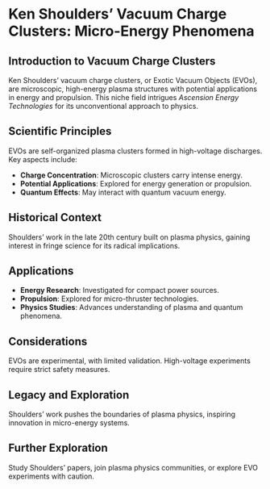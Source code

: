 # Ken Shoulders’ Vacuum Charge Clusters: Micro-Energy Phenomena

## Introduction to Vacuum Charge Clusters
Ken Shoulders’ vacuum charge clusters, or Exotic Vacuum Objects (EVOs), are microscopic, high-energy plasma structures with potential applications in energy and propulsion. This niche field intrigues *Ascension Energy Technologies* for its unconventional approach to physics.

## Scientific Principles
EVOs are self-organized plasma clusters formed in high-voltage discharges. Key aspects include:
- **Charge Concentration**: Microscopic clusters carry intense energy.
- **Potential Applications**: Explored for energy generation or propulsion.
- **Quantum Effects**: May interact with quantum vacuum energy.

## Historical Context
Shoulders’ work in the late 20th century built on plasma physics, gaining interest in fringe science for its radical implications.

## Applications
- **Energy Research**: Investigated for compact power sources.
- **Propulsion**: Explored for micro-thruster technologies.
- **Physics Studies**: Advances understanding of plasma and quantum phenomena.

## Considerations
EVOs are experimental, with limited validation. High-voltage experiments require strict safety measures.

## Legacy and Exploration
Shoulders’ work pushes the boundaries of plasma physics, inspiring innovation in micro-energy systems.

## Further Exploration
Study Shoulders’ papers, join plasma physics communities, or explore EVO experiments with caution.